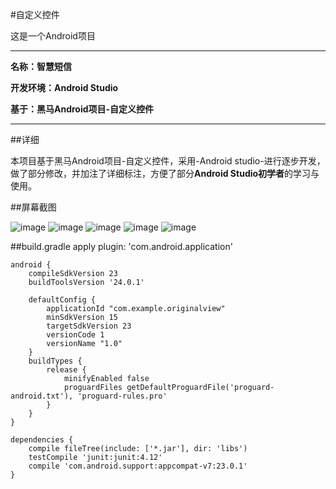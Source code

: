 #自定义控件

这是一个Android项目

----------

**名称：智慧短信**

**开发环境：Android Studio**

**基于：黑马Android项目-自定义控件**

----------

##详细

本项目基于黑马Android项目-自定义控件，采用-Android studio-进行逐步开发，做了部分修改，并加注了详细标注，方便了部分**Android Studio初学者**的学习与使用。

##屏幕截图

![image](https://github.com/AlionSSS/CustomView/blob/master/Screenshot_2016-11-07-20-51-02_com.example.origin.png)
![image](https://github.com/AlionSSS/CustomView/blob/master/Screenshot_2016-11-07-20-51-10_com.example.origin.png)
![image](https://github.com/AlionSSS/CustomView/blob/master/Screenshot_2016-11-07-20-51-18_com.example.origin.png)
![image](https://github.com/AlionSSS/CustomView/blob/master/Screenshot_2016-11-07-20-51-25_com.example.origin.png)
![image](https://github.com/AlionSSS/CustomView/blob/master/Screenshot_2016-11-07-20-51-40_com.example.origin.png)

##build.gradle
	apply plugin: 'com.android.application'
	
	android {
	    compileSdkVersion 23
	    buildToolsVersion '24.0.1'
	
	    defaultConfig {
	        applicationId "com.example.originalview"
	        minSdkVersion 15
	        targetSdkVersion 23
	        versionCode 1
	        versionName "1.0"
	    }
	    buildTypes {
	        release {
	            minifyEnabled false
	            proguardFiles getDefaultProguardFile('proguard-android.txt'), 'proguard-rules.pro'
	        }
	    }
	}
	
	dependencies {
	    compile fileTree(include: ['*.jar'], dir: 'libs')
	    testCompile 'junit:junit:4.12'
	    compile 'com.android.support:appcompat-v7:23.0.1'
	}
